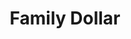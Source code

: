 ---
title: "Family Dollar"
url: /norfolk/family-dollar-east-princess-anne-road-2/
shop: variety store
---